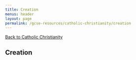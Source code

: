 ```yaml
---
title: Creation
menus: header
layout: page
permalink: /gcse-resources/catholic-christianity/creation
---
```

[Back to Catholic Christianity](/gcse-resources/catholic-christianity)

## Creation
